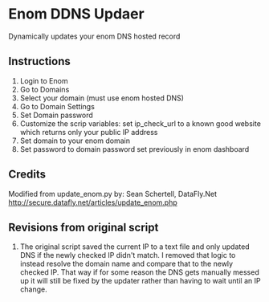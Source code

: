 # Enom DDNS Updaer
Dynamically updates your enom DNS hosted record

## Instructions
1. Login to Enom
2. Go to Domains
3. Select your domain (must use enom hosted DNS)
4. Go to Domain Settings
5. Set Domain password
6. Customize the scrip variables: set ip_check_url to a known good website which returns only your public IP address
7. Set domain to your enom domain
8. Set password to domain password set previously in enom dashboard

## Credits
Modified from
update_enom.py by: Sean Schertell, DataFly.Net
http://secure.datafly.net/articles/update_enom.php

## Revisions from original script
1. The original script saved the current IP to a text file and only updated DNS if the newly checked IP didn't match. I removed that logic to instead resolve the domain name and compare that to the newly checked IP. That way if for some reason the DNS gets manually messed up it will still be fixed by the updater rather than having to wait until an IP change.


